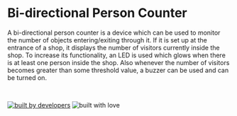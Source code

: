 # Bi-directional Person Counter

A bi-directional person counter is a device which can be used to monitor the number of objects entering/exiting through it. If it is set up at the entrance of a shop, it displays the number of visitors currently inside the shop. To increase its functionality, an LED is used which glows when there is at least one person inside the shop. Also whenever the number of visitors becomes greater than some threshold value, a buzzer can be used and can be turned on.

<br>

<p align = "center">
  
<a href="#"><img src="http://ForTheBadge.com/images/badges/built-by-developers.svg" alt="built by developers"></a>
![built with love](https://forthebadge.com/images/badges/built-with-love.svg)

</p>
